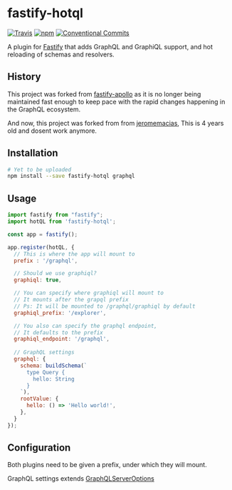 # fastify-hotql
[![Travis](https://img.shields.io/travis/sirsavary/fastify-graphql.svg)](https://travis-ci.org/sirsavary/fastify-graphql)
[![npm](https://img.shields.io/npm/v/fastify-graphql.svg)](https://www.npmjs.com/package/fastify-graphql)
[![Conventional Commits](https://img.shields.io/badge/Conventional%20Commits-1.0.0-yellow.svg)](https://conventionalcommits.org)

A plugin for [Fastify](https://github.com/fastify/fastify) that adds GraphQL and GraphiQL support, and hot reloading of schemas and resolvers.

## History

This project was forked from [fastify-apollo](https://github.com/coopnd/fastify-apollo) as it is no longer being maintained fast enough to keep pace with the rapid changes happening in the GraphQL ecosystem.

And now, this project was forked from from [jeromemacias](https://github.com/jeromemacias), This is 4 years old and dosent work anymore.

## Installation

```bash
# Yet to be uploaded
npm install --save fastify-hotql graphql
```

## Usage

```js
import fastify from "fastify";
import hotQL from 'fastify-hotql';

const app = fastify();

app.register(hotQL, {
  // This is where the app will mount to
  prefix : '/graphql',

  // Should we use graphiql?
  graphiql: true,

  // You can specify where graphiql will mount to
  // It mounts after the grapql prefix
  // Ps: It will be mounted to /graphql/graphiql by default
  graphiql_prefix: '/explorer',

  // You also can specify the graphql endpoint,
  // It defaults to the prefix
  graphiql_endpoint: '/graphql',
  
  // GraphQL settings
  graphql: {
    schema: buildSchema(`
      type Query {
        hello: String
      }
    `),
    rootValue: {
      hello: () => 'Hello world!',
    },
  }
});
```

## Configuration

Both plugins need to be given a prefix, under which they will mount.

GraphQL settings extends [GraphQLServerOptions](https://github.com/apollographql/apollo-server/blob/master/packages/apollo-server-core/src/graphqlOptions.ts#L9-L37)